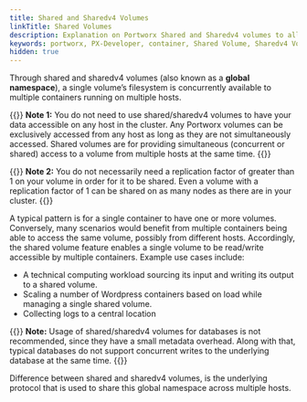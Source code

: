 ```yaml
---
title: Shared and Sharedv4 Volumes
linkTitle: Shared Volumes
description: Explanation on Portworx Shared and Sharedv4 volumes to allow multiple containers access to one volume
keywords: portworx, PX-Developer, container, Shared Volume, Sharedv4 Volume, NFS, storage
hidden: true
---
```


Through shared and sharedv4 volumes \(also known as a **global namespace**\), a single volume’s filesystem is concurrently available to multiple containers running on multiple hosts.

{{<info>}}
**Note 1:**
You do not need to use shared/sharedv4 volumes to have your data accessible on any host in the cluster. Any Portworx volumes can be exclusively accessed from any host as long as they are not simultaneously accessed. Shared volumes are for providing simultaneous \(concurrent or shared\) access to a volume from multiple hosts at the same time.
{{</info>}}

{{<info>}}
**Note 2:**
You do not necessarily need a replication factor of greater than 1 on your volume in order for it to be shared.  Even a volume with a replication factor of 1 can be shared on as many nodes as there are in your cluster.
{{</info>}}

A typical pattern is for a single container to have one or more volumes. Conversely, many scenarios would benefit from multiple containers being able to access the same volume, possibly from different hosts. Accordingly, the shared volume feature enables a single volume to be read/write accessible by multiple containers. Example use cases include:

* A technical computing workload sourcing its input and writing its output to a shared volume.
* Scaling a number of Wordpress containers based on load while managing a single shared volume.
* Collecting logs to a central location

{{<info>}}
**Note:**
Usage of shared/sharedv4 volumes for databases is not recommended, since they have a small metadata overhead. Along with that, typical databases do not support concurrent writes to the underlying database at the same time.
{{</info>}}


Difference between shared and sharedv4 volumes, is the underlying protocol that is used to share this global namespace across multiple hosts.
